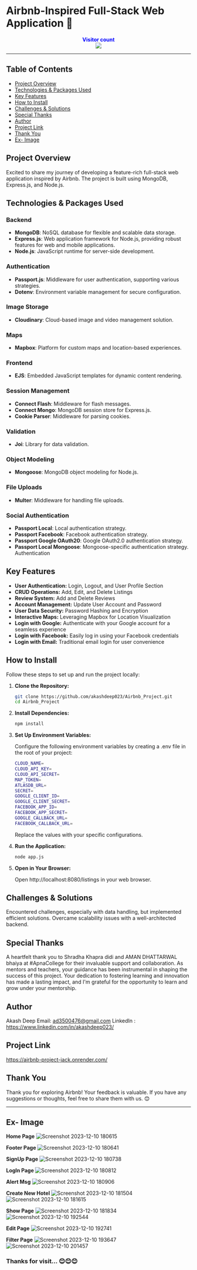 # Airbnb-Inspired Full-Stack Web Application 🚀

<p align="center">
  <b style="color: blue;  ">Visitor count</b>
  <br>
  <a style="" href="https://github.com/akashdeep023">
  <img src="https://profile-counter.glitch.me/airbnb-project/count.svg" />
  </a>
</p>

---

## Table of Contents

-   [Project Overview](#project-overview)
-   [Technologies & Packages Used](#technologies--packages-used)
-   [Key Features](#key-features)
-   [How to Install](#how-to-install)
-   [Challenges & Solutions](#challenges--solutions)
-   [Special Thanks](#special-thanks)
-   [Author](#author)
-   [Project Link](#project-link)
-   [Thank You](#thank-you)
-   [Ex- Image](#ex--image)

## Project Overview

Excited to share my journey of developing a feature-rich full-stack web application inspired by Airbnb. The project is built using MongoDB, Express.js, and Node.js.

## Technologies & Packages Used

### Backend

-   **MongoDB**: NoSQL database for flexible and scalable data storage.
-   **Express.js**: Web application framework for Node.js, providing robust features for web and mobile applications.
-   **Node.js**: JavaScript runtime for server-side development.

### Authentication

-   **Passport.js**: Middleware for user authentication, supporting various strategies.
-   **Dotenv**: Environment variable management for secure configuration.

### Image Storage

-   **Cloudinary**: Cloud-based image and video management solution.

### Maps

-   **Mapbox**: Platform for custom maps and location-based experiences.

### Frontend

-   **EJS**: Embedded JavaScript templates for dynamic content rendering.

### Session Management

-   **Connect Flash**: Middleware for flash messages.
-   **Connect Mongo**: MongoDB session store for Express.js.
-   **Cookie Parser**: Middleware for parsing cookies.

### Validation

-   **Joi**: Library for data validation.

### Object Modeling

-   **Mongoose**: MongoDB object modeling for Node.js.

### File Uploads

-   **Multer**: Middleware for handling file uploads.

### Social Authentication

-   **Passport Local**: Local authentication strategy.
-   **Passport Facebook**: Facebook authentication strategy.
-   **Passport Google OAuth20**: Google OAuth2.0 authentication strategy.
-   **Passport Local Mongoose**: Mongoose-specific authentication strategy.
    Authentication

## Key Features

-   **User Authentication:** Login, Logout, and User Profile Section
-   **CRUD Operations:** Add, Edit, and Delete Listings
-   **Review System:** Add and Delete Reviews
-   **Account Management:** Update User Account and Password
-   **User Data Security:** Password Hashing and Encryption
-   **Interactive Maps:** Leveraging Mapbox for Location Visualization
-   **Login with Google:** Authenticate with your Google account for a seamless experience
-   **Login with Facebook:** Easily log in using your Facebook credentials
-   **Login with Email:** Traditional email login for user convenience

## How to Install

Follow these steps to set up and run the project locally:

1. **Clone the Repository:**

    ```bash
    git clone https://github.com/akashdeep023/Airbnb_Project.git
    cd Airbnb_Project
    ```

2. **Install Dependencies:**

    ```bash
    npm install
    ```

3. **Set Up Environment Variables:**

    Configure the following environment variables by creating a .env file in the root of your project:

    ```bash
    CLOUD_NAME=
    CLOUD_API_KEY=
    CLOUD_API_SECRET=
    MAP_TOKEN=
    ATLASDB_URL=
    SECRET=
    GOOGLE_CLIENT_ID=
    GOOGLE_CLIENT_SECRET=
    FACEBOOK_APP_ID=
    FACEBOOK_APP_SECRET=
    GOOGLE_CALLBACK_URL=
    FACEBOOK_CALLBACK_URL=
    ```

    Replace the values with your specific configurations.

4. **Run the Application:**

    ```bash
    node app.js
    ```

5. **Open in Your Browser:**

    Open http://localhost:8080/listings in your web browser.

## Challenges & Solutions

Encountered challenges, especially with data handling, but implemented efficient solutions. Overcame scalability issues with a well-architected backend.

## Special Thanks

A heartfelt thank you to Shradha Khapra didi and AMAN DHATTARWAL bhaiya at #ApnaCollege for their invaluable support and collaboration. As mentors and teachers, your guidance has been instrumental in shaping the success of this project. Your dedication to fostering learning and innovation has made a lasting impact, and I'm grateful for the opportunity to learn and grow under your mentorship.

## Author

Akash Deep
Email: ad3500476@gmail.com
LinkedIn : https://www.linkedin.com/in/akashdeep023/

## Project Link

https://airbnb-project-jack.onrender.com/

## Thank You

Thank you for exploring Airbnb! Your feedback is valuable. If you have any suggestions or thoughts, feel free to share them with us. 😊

---

## Ex- Image

**Home Page**
![Screenshot 2023-12-10 180615](https://github.com/akashdeep023/MAJOR_PROJECT/assets/126412088/d922998a-50fe-4028-ac3a-61a00f5f7ec4)

**Footer Page**
![Screenshot 2023-12-10 180641](https://github.com/akashdeep023/MAJOR_PROJECT/assets/126412088/e2600d98-6981-472a-b696-a3536810ed16)

**SignUp Page**
![Screenshot 2023-12-10 180738](https://github.com/akashdeep023/MAJOR_PROJECT/assets/126412088/1153e250-21bc-4b7c-a214-d7d641c991b4)

**LogIn Page**
![Screenshot 2023-12-10 180812](https://github.com/akashdeep023/MAJOR_PROJECT/assets/126412088/bc959f3a-c258-4af8-8863-01527d9ba99f)

**Alert Msg**
![Screenshot 2023-12-10 180906](https://github.com/akashdeep023/MAJOR_PROJECT/assets/126412088/f98c285a-99fa-4e3d-adbe-bd0360d25449)

**Create New Hotel**
![Screenshot 2023-12-10 181504](https://github.com/akashdeep023/MAJOR_PROJECT/assets/126412088/b922953e-8df6-4e98-9011-7236abb42c8e)
![Screenshot 2023-12-10 181615](https://github.com/akashdeep023/MAJOR_PROJECT/assets/126412088/d06c9611-7146-4ebf-976b-7b2bdba66280)

**Show Page**
![Screenshot 2023-12-10 181834](https://github.com/akashdeep023/MAJOR_PROJECT/assets/126412088/8e8588de-3a5b-43b4-a809-0a788b3b4f1c)
![Screenshot 2023-12-10 192544](https://github.com/akashdeep023/MAJOR_PROJECT/assets/126412088/1b8b86a1-b779-493c-9823-c514f4105fcf)

**Edit Page**
![Screenshot 2023-12-10 192741](https://github.com/akashdeep023/MAJOR_PROJECT/assets/126412088/4d67a691-8824-4bbd-ae1e-35348986b454)

**Filter Page**
![Screenshot 2023-12-10 193647](https://github.com/akashdeep023/MAJOR_PROJECT/assets/126412088/c2f7ecb0-dfb4-483d-b836-470cd54134b2)
![Screenshot 2023-12-10 201457](https://github.com/akashdeep023/MAJOR_PROJECT/assets/126412088/8f74b3dc-3e5f-41c9-952b-1daaf9ae93a1)

### Thanks for visit... 😊😊😊
